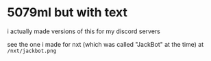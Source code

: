 # 5079ml but with text

i actually made versions of this for my discord servers

see the one i made for nxt (which was called "JackBot" at the time) at `/nxt/jackbot.png`
